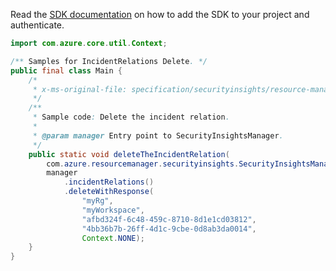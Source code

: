 Read the [SDK documentation](https://github.com/Azure/azure-sdk-for-java/blob/azure-resourcemanager-securityinsights_1.0.0-beta.2/sdk/securityinsights/azure-resourcemanager-securityinsights/README.md) on how to add the SDK to your project and authenticate.

```java
import com.azure.core.util.Context;

/** Samples for IncidentRelations Delete. */
public final class Main {
    /*
     * x-ms-original-file: specification/securityinsights/resource-manager/Microsoft.SecurityInsights/preview/2022-01-01-preview/examples/incidents/relations/DeleteIncidentRelation.json
     */
    /**
     * Sample code: Delete the incident relation.
     *
     * @param manager Entry point to SecurityInsightsManager.
     */
    public static void deleteTheIncidentRelation(
        com.azure.resourcemanager.securityinsights.SecurityInsightsManager manager) {
        manager
            .incidentRelations()
            .deleteWithResponse(
                "myRg",
                "myWorkspace",
                "afbd324f-6c48-459c-8710-8d1e1cd03812",
                "4bb36b7b-26ff-4d1c-9cbe-0d8ab3da0014",
                Context.NONE);
    }
}
```
